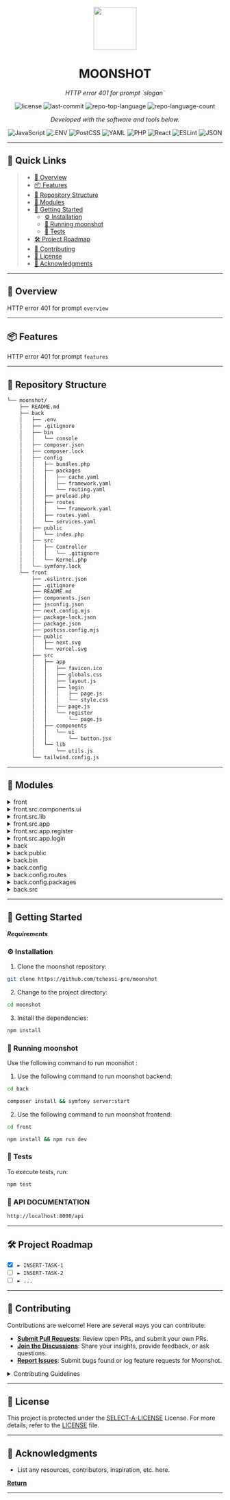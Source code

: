 <p align="center">
  <img src="https://cdn-icons-png.flaticon.com/512/6295/6295417.png" width="100" />
</p>
<p align="center">
    <h1 align="center">MOONSHOT</h1>
</p>
<p align="center">
    <em>HTTP error 401 for prompt `slogan`</em>
</p>
<p align="center">
	<img src="https://img.shields.io/github/license/tchessi-pre/moonshot?style=flat&color=0080ff" alt="license">
	<img src="https://img.shields.io/github/last-commit/tchessi-pre/moonshot?style=flat&logo=git&logoColor=white&color=0080ff" alt="last-commit">
	<img src="https://img.shields.io/github/languages/top/tchessi-pre/moonshot?style=flat&color=0080ff" alt="repo-top-language">
	<img src="https://img.shields.io/github/languages/count/tchessi-pre/moonshot?style=flat&color=0080ff" alt="repo-language-count">
<p>
<p align="center">
		<em>Developed with the software and tools below.</em>
</p>
<p align="center">
	<img src="https://img.shields.io/badge/JavaScript-F7DF1E.svg?style=flat&logo=JavaScript&logoColor=black" alt="JavaScript">
	<img src="https://img.shields.io/badge/.ENV-ECD53F.svg?style=flat&logo=dotenv&logoColor=black" alt=".ENV">
	<img src="https://img.shields.io/badge/PostCSS-DD3A0A.svg?style=flat&logo=PostCSS&logoColor=white" alt="PostCSS">
	<img src="https://img.shields.io/badge/YAML-CB171E.svg?style=flat&logo=YAML&logoColor=white" alt="YAML">
	<img src="https://img.shields.io/badge/PHP-777BB4.svg?style=flat&logo=PHP&logoColor=white" alt="PHP">
	<img src="https://img.shields.io/badge/React-61DAFB.svg?style=flat&logo=React&logoColor=black" alt="React">
	<img src="https://img.shields.io/badge/ESLint-4B32C3.svg?style=flat&logo=ESLint&logoColor=white" alt="ESLint">
	<img src="https://img.shields.io/badge/JSON-000000.svg?style=flat&logo=JSON&logoColor=white" alt="JSON">
</p>
<hr>

## 🔗 Quick Links

> - [📍 Overview](#-overview)
> - [📦 Features](#-features)
> - [📂 Repository Structure](#-repository-structure)
> - [🧩 Modules](#-modules)
> - [🚀 Getting Started](#-getting-started)
>   - [⚙️ Installation](#️-installation)
>   - [🤖 Running moonshot](#-running-moonshot)
>   - [🧪 Tests](#-tests)
> - [🛠 Project Roadmap](#-project-roadmap)
> - [🤝 Contributing](#-contributing)
> - [📄 License](#-license)
> - [👏 Acknowledgments](#-acknowledgments)

---

## 📍 Overview

HTTP error 401 for prompt `overview`

---

## 📦 Features

HTTP error 401 for prompt `features`

---

## 📂 Repository Structure

```sh
└── moonshot/
    ├── README.md
    ├── back
    │   ├── .env
    │   ├── .gitignore
    │   ├── bin
    │   │   └── console
    │   ├── composer.json
    │   ├── composer.lock
    │   ├── config
    │   │   ├── bundles.php
    │   │   ├── packages
    │   │   │   ├── cache.yaml
    │   │   │   ├── framework.yaml
    │   │   │   └── routing.yaml
    │   │   ├── preload.php
    │   │   ├── routes
    │   │   │   └── framework.yaml
    │   │   ├── routes.yaml
    │   │   └── services.yaml
    │   ├── public
    │   │   └── index.php
    │   ├── src
    │   │   ├── Controller
    │   │   │   └── .gitignore
    │   │   └── Kernel.php
    │   └── symfony.lock
    └── front
        ├── .eslintrc.json
        ├── .gitignore
        ├── README.md
        ├── components.json
        ├── jsconfig.json
        ├── next.config.mjs
        ├── package-lock.json
        ├── package.json
        ├── postcss.config.mjs
        ├── public
        │   ├── next.svg
        │   └── vercel.svg
        ├── src
        │   ├── app
        │   │   ├── favicon.ico
        │   │   ├── globals.css
        │   │   ├── layout.js
        │   │   ├── login
        │   │   │   ├── page.js
        │   │   │   └── style.css
        │   │   ├── page.js
        │   │   └── register
        │   │       └── page.js
        │   ├── components
        │   │   └── ui
        │   │       └── button.jsx
        │   └── lib
        │       └── utils.js
        └── tailwind.config.js
```

---

## 🧩 Modules

<details closed><summary>front</summary>

| File                                                                                               | Summary                                              |
| ---                                                                                                | ---                                                  |
| [.eslintrc.json](https://github.com/tchessi-pre/moonshot/blob/master/front/.eslintrc.json)         | HTTP error 401 for prompt `front/.eslintrc.json`     |
| [jsconfig.json](https://github.com/tchessi-pre/moonshot/blob/master/front/jsconfig.json)           | HTTP error 401 for prompt `front/jsconfig.json`      |
| [postcss.config.mjs](https://github.com/tchessi-pre/moonshot/blob/master/front/postcss.config.mjs) | HTTP error 401 for prompt `front/postcss.config.mjs` |
| [components.json](https://github.com/tchessi-pre/moonshot/blob/master/front/components.json)       | HTTP error 401 for prompt `front/components.json`    |
| [package.json](https://github.com/tchessi-pre/moonshot/blob/master/front/package.json)             | HTTP error 401 for prompt `front/package.json`       |
| [next.config.mjs](https://github.com/tchessi-pre/moonshot/blob/master/front/next.config.mjs)       | HTTP error 401 for prompt `front/next.config.mjs`    |
| [tailwind.config.js](https://github.com/tchessi-pre/moonshot/blob/master/front/tailwind.config.js) | HTTP error 401 for prompt `front/tailwind.config.js` |
| [package-lock.json](https://github.com/tchessi-pre/moonshot/blob/master/front/package-lock.json)   | HTTP error 401 for prompt `front/package-lock.json`  |

</details>

<details closed><summary>front.src.components.ui</summary>

| File                                                                                                 | Summary                                                        |
| ---                                                                                                  | ---                                                            |
| [button.jsx](https://github.com/tchessi-pre/moonshot/blob/master/front/src/components/ui/button.jsx) | HTTP error 401 for prompt `front/src/components/ui/button.jsx` |

</details>

<details closed><summary>front.src.lib</summary>

| File                                                                                   | Summary                                            |
| ---                                                                                    | ---                                                |
| [utils.js](https://github.com/tchessi-pre/moonshot/blob/master/front/src/lib/utils.js) | HTTP error 401 for prompt `front/src/lib/utils.js` |

</details>

<details closed><summary>front.src.app</summary>

| File                                                                                         | Summary                                               |
| ---                                                                                          | ---                                                   |
| [layout.js](https://github.com/tchessi-pre/moonshot/blob/master/front/src/app/layout.js)     | HTTP error 401 for prompt `front/src/app/layout.js`   |
| [page.js](https://github.com/tchessi-pre/moonshot/blob/master/front/src/app/page.js)         | HTTP error 401 for prompt `front/src/app/page.js`     |
| [globals.css](https://github.com/tchessi-pre/moonshot/blob/master/front/src/app/globals.css) | HTTP error 401 for prompt `front/src/app/globals.css` |

</details>

<details closed><summary>front.src.app.register</summary>

| File                                                                                          | Summary                                                    |
| ---                                                                                           | ---                                                        |
| [page.js](https://github.com/tchessi-pre/moonshot/blob/master/front/src/app/register/page.js) | HTTP error 401 for prompt `front/src/app/register/page.js` |

</details>

<details closed><summary>front.src.app.login</summary>

| File                                                                                           | Summary                                                   |
| ---                                                                                            | ---                                                       |
| [page.js](https://github.com/tchessi-pre/moonshot/blob/master/front/src/app/login/page.js)     | HTTP error 401 for prompt `front/src/app/login/page.js`   |
| [style.css](https://github.com/tchessi-pre/moonshot/blob/master/front/src/app/login/style.css) | HTTP error 401 for prompt `front/src/app/login/style.css` |

</details>

<details closed><summary>back</summary>

| File                                                                                    | Summary                                        |
| ---                                                                                     | ---                                            |
| [composer.lock](https://github.com/tchessi-pre/moonshot/blob/master/back/composer.lock) | HTTP error 401 for prompt `back/composer.lock` |
| [.env](https://github.com/tchessi-pre/moonshot/blob/master/back/.env)                   | HTTP error 401 for prompt `back/.env`          |
| [composer.json](https://github.com/tchessi-pre/moonshot/blob/master/back/composer.json) | HTTP error 401 for prompt `back/composer.json` |

</details>

<details closed><summary>back.public</summary>

| File                                                                                   | Summary                                           |
| ---                                                                                    | ---                                               |
| [index.php](https://github.com/tchessi-pre/moonshot/blob/master/back/public/index.php) | HTTP error 401 for prompt `back/public/index.php` |

</details>

<details closed><summary>back.bin</summary>

| File                                                                            | Summary                                      |
| ---                                                                             | ---                                          |
| [console](https://github.com/tchessi-pre/moonshot/blob/master/back/bin/console) | HTTP error 401 for prompt `back/bin/console` |

</details>

<details closed><summary>back.config</summary>

| File                                                                                           | Summary                                               |
| ---                                                                                            | ---                                                   |
| [bundles.php](https://github.com/tchessi-pre/moonshot/blob/master/back/config/bundles.php)     | HTTP error 401 for prompt `back/config/bundles.php`   |
| [preload.php](https://github.com/tchessi-pre/moonshot/blob/master/back/config/preload.php)     | HTTP error 401 for prompt `back/config/preload.php`   |
| [routes.yaml](https://github.com/tchessi-pre/moonshot/blob/master/back/config/routes.yaml)     | HTTP error 401 for prompt `back/config/routes.yaml`   |
| [services.yaml](https://github.com/tchessi-pre/moonshot/blob/master/back/config/services.yaml) | HTTP error 401 for prompt `back/config/services.yaml` |

</details>

<details closed><summary>back.config.routes</summary>

| File                                                                                                    | Summary                                                       |
| ---                                                                                                     | ---                                                           |
| [framework.yaml](https://github.com/tchessi-pre/moonshot/blob/master/back/config/routes/framework.yaml) | HTTP error 401 for prompt `back/config/routes/framework.yaml` |

</details>

<details closed><summary>back.config.packages</summary>

| File                                                                                                      | Summary                                                         |
| ---                                                                                                       | ---                                                             |
| [routing.yaml](https://github.com/tchessi-pre/moonshot/blob/master/back/config/packages/routing.yaml)     | HTTP error 401 for prompt `back/config/packages/routing.yaml`   |
| [cache.yaml](https://github.com/tchessi-pre/moonshot/blob/master/back/config/packages/cache.yaml)         | HTTP error 401 for prompt `back/config/packages/cache.yaml`     |
| [framework.yaml](https://github.com/tchessi-pre/moonshot/blob/master/back/config/packages/framework.yaml) | HTTP error 401 for prompt `back/config/packages/framework.yaml` |

</details>

<details closed><summary>back.src</summary>

| File                                                                                  | Summary                                         |
| ---                                                                                   | ---                                             |
| [Kernel.php](https://github.com/tchessi-pre/moonshot/blob/master/back/src/Kernel.php) | HTTP error 401 for prompt `back/src/Kernel.php` |

</details>

---

## 🚀 Getting Started

***Requirements***


### ⚙️ Installation

1. Clone the moonshot repository:

```sh
git clone https://github.com/tchessi-pre/moonshot
```

2. Change to the project directory:

```sh
cd moonshot
```

3. Install the dependencies:

```sh
npm install
```

### 🤖 Running moonshot

Use the following command to run moonshot :
1. Use the following command to run moonshot backend:

```sh
cd back 
```
```sh
composer install && symfony server:start
```

2. Use the following command to run moonshot frontend:

```sh
cd front 
```
```sh
npm install && npm run dev
```
### 🧪 Tests

To execute tests, run:

```sh
npm test
```

### 🧪 API DOCUMENTATION


```sh
http://localhost:8000/api
```

---

## 🛠 Project Roadmap

- [X] `► INSERT-TASK-1`
- [ ] `► INSERT-TASK-2`
- [ ] `► ...`

---

## 🤝 Contributing

Contributions are welcome! Here are several ways you can contribute:

- **[Submit Pull Requests](https://github.com/tchessi-pre/moonshot/blob/main/CONTRIBUTING.md)**: Review open PRs, and submit your own PRs.
- **[Join the Discussions](https://github.com/tchessi-pre/moonshot/discussions)**: Share your insights, provide feedback, or ask questions.
- **[Report Issues](https://github.com/tchessi-pre/moonshot/issues)**: Submit bugs found or log feature requests for Moonshot.

<details closed>
    <summary>Contributing Guidelines</summary>

1. **Fork the Repository**: Start by forking the project repository to your GitHub account.
2. **Clone Locally**: Clone the forked repository to your local machine using a Git client.
   ```sh
   git clone https://github.com/tchessi-pre/moonshot
   ```
3. **Create a New Branch**: Always work on a new branch, giving it a descriptive name.
   ```sh
   git checkout -b new-feature-x
   ```
4. **Make Your Changes**: Develop and test your changes locally.
5. **Commit Your Changes**: Commit with a clear message describing your updates.
   ```sh
   git commit -m 'Implemented new feature x.'
   ```
6. **Push to GitHub**: Push the changes to your forked repository.
   ```sh
   git push origin new-feature-x
   ```
7. **Submit a Pull Request**: Create a PR against the original project repository. Clearly describe the changes and their motivations.

Once your PR is reviewed and approved, it will be merged into the main branch.

</details>

---

## 📄 License

This project is protected under the [SELECT-A-LICENSE](https://choosealicense.com/licenses) License. For more details, refer to the [LICENSE](https://choosealicense.com/licenses/) file.

---

## 👏 Acknowledgments

- List any resources, contributors, inspiration, etc. here.

[**Return**](#-quick-links)

---